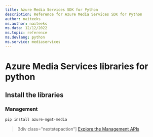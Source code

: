 ```yaml
---
title: Azure Media Services SDK for Python
description: Reference for Azure Media Services SDK for Python
author: naiteeks
ms.author: naiteeks
ms.data: 12/12/2022
ms.topic: reference
ms.devlang: python
ms.service: mediaservices
---
```

# Azure Media Services libraries for python

## Install the libraries


### Management

```bash
pip install azure-mgmt-media
```
> [!div class="nextstepaction"]
> [Explore the Management APIs](/python/api/overview/azure/mediaservices/management)